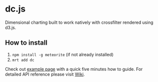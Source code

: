 dc.js
=====

Dimensional charting built to work natively with crossfilter rendered using d3.js. 

## How to install
1. `npm install -g meteorite` (if not already installed)
2. `mrt add dc`

Check out [example page](http://nickqizhu.github.com/dc.js/) with a quick five minutes how to guide. For
detailed API reference please visit [Wiki](https://github.com/NickQiZhu/dc.js/wiki).

